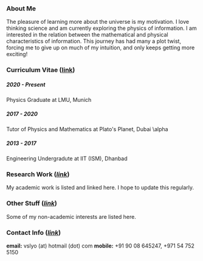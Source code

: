 ### About Me
The pleasure of learning more about the universe is my motivation. I love thinking science and am currently exploring the physics of information. I am interested in the relation between the mathematical and physical characteristics of information. This journey has had many a plot twist, forcing me to give up on much of my intuition, and only keeps getting more exciting!

### Curriculum Vitae ([__link__](curriculum-vitae.md))
##### 2020 - Present
Physics Graduate at LMU, Munich

##### 2017 - 2020
Tutor of Physics and Mathematics at Plato's Planet, Dubai
\alpha
##### 2013 - 2017
Engineering Undergradute at IIT (ISM), Dhanbad

### Research Work ([_link_](research-work.md))
My academic work is listed and linked here. I hope to update this regularly.

### Other Stuff ([_link_](other-stuff.md))
Some of my non-academic interests are listed here.

### Contact Info ([_link_](contact.md))
**email:** vslyo (at) hotmail (dot) com
**mobile:** +91 90 08 645247, +971 54 752 5150
